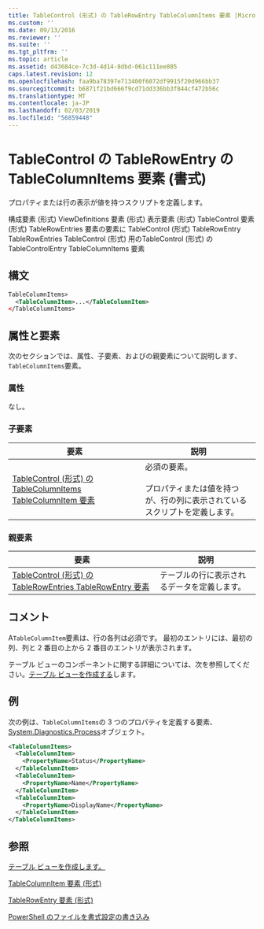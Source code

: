 ```yaml
---
title: TableControl (形式) の TableRowEntry TableColumnItems 要素 |Microsoft Docs
ms.custom: ''
ms.date: 09/13/2016
ms.reviewer: ''
ms.suite: ''
ms.tgt_pltfrm: ''
ms.topic: article
ms.assetid: d43684ce-7c3d-4d14-8dbd-061c111ee805
caps.latest.revision: 12
ms.openlocfilehash: faa9ba78397e713400f6072df9915f20d966bb37
ms.sourcegitcommit: b6871f21bd666f9cd71dd336bb3f844cf472b56c
ms.translationtype: MT
ms.contentlocale: ja-JP
ms.lasthandoff: 02/03/2019
ms.locfileid: "56859448"
---
```

# <a name="tablecolumnitems-element-for-tablerowentry-for-tablecontrol-format"></a>TableControl の TableRowEntry の TableColumnItems 要素 (書式)

プロパティまたは行の表示が値を持つスクリプトを定義します。

構成要素 (形式) ViewDefinitions 要素 (形式) 表示要素 (形式) TableControl 要素 (形式) TableRowEntries 要素の要素に TableControl (形式) TableRowEntry TableRowEntries TableControl (形式) 用のTableControl (形式) の TableControlEntry TableColumnItems 要素

## <a name="syntax"></a>構文

```xml
TableColumnItems>
  <TableColumnItem>...</TableColumnItem>
</TableColumnItems>
```

## <a name="attributes-and-elements"></a>属性と要素

次のセクションでは、属性、子要素、およびの親要素について説明します、`TableColumnItems`要素。

### <a name="attributes"></a>属性

なし。

### <a name="child-elements"></a>子要素

|要素|説明|
|-------------|-----------------|
|[TableControl (形式) の TableColumnItems TableColumnItem 要素](./tablecolumnitem-element-for-tablecolumnitems-for-tablecontrol-format.md)|必須の要素。<br /><br /> プロパティまたは値を持つが、行の列に表示されているスクリプトを定義します。|

### <a name="parent-elements"></a>親要素

|要素|説明|
|-------------|-----------------|
|[TableControl (形式) の TableRowEntries TableRowEntry 要素](./tablerowentry-element-for-tablerowentroes-for-tablecontrol-format.md)|テーブルの行に表示されるデータを定義します。|

## <a name="remarks"></a>コメント

A`TableColumnItem`要素は、行の各列は必須です。 最初のエントリには、最初の列、列と 2 番目の上から 2 番目のエントリが表示されます。

テーブル ビューのコンポーネントに関する詳細については、次を参照してください。[テーブル ビューを作成する](./creating-a-table-view.md)します。

## <a name="example"></a>例

次の例は、`TableColumnItems`の 3 つのプロパティを定義する要素、 [System.Diagnostics.Process](/dotnet/api/System.Diagnostics.Process)オブジェクト。

```xml
<TableColumnItems>
  <TableColumnItem>
    <PropertyName>Status</PropertyName>
  </TableColumnItem>
  <TableColumnItem>
    <PropertyName>Name</PropertyName>
  </TableColumnItem>
  <TableColumnItem>
    <PropertyName>DisplayName</PropertyName>
  </TableColumnItem>
</TableColumnItems>

```

## <a name="see-also"></a>参照

[テーブル ビューを作成します。](./creating-a-table-view.md)

[TableColumnItem 要素 (形式)](./tablecolumnitem-element-for-tablecolumnitems-for-tablecontrol-format.md)

[TableRowEntry 要素 (形式)](./tablerowentry-element-for-tablerowentroes-for-tablecontrol-format.md)

[PowerShell のファイルを書式設定の書き込み](./writing-a-powershell-formatting-file.md)
